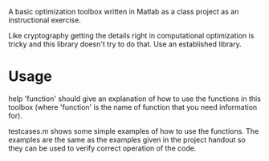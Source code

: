A basic optimization toolbox written in Matlab as a class project as
an instructional exercise.

Like cryptography getting the details right in computational
optimization is tricky and this library doesn't try to do that. Use an
established library.

Usage
=====
help 'function' should give an explanation of how to use the functions
in this toolbox (where 'function' is the name of function that you need
information for).

testcases.m shows some simple examples of how to use the functions. The
examples are the same as the examples given in the project handout so they
can be used to verify correct operation of the code.